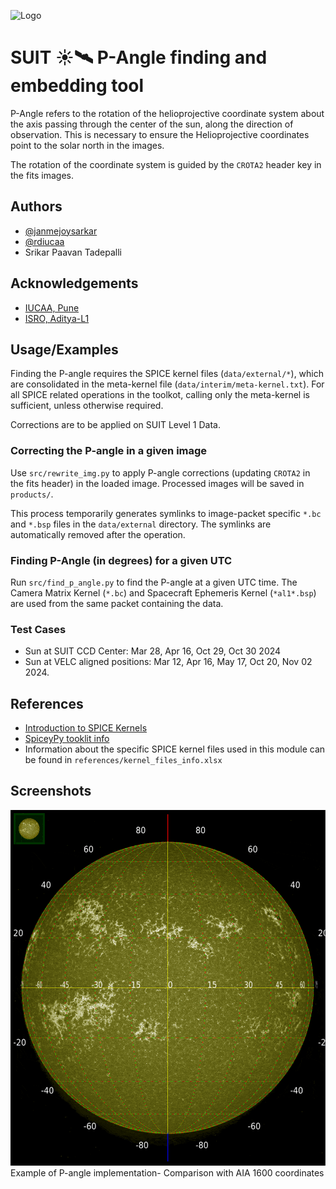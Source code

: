 ![Logo](https://suit.iucaa.in/sites/default/files/top_banner_compressed_2_1.png)
# SUIT ☀️🛰️ P-Angle finding and embedding tool
P-Angle refers to the rotation of the helioprojective coordinate system about the axis passing through the center of the sun, along the direction of observation.
This is necessary to ensure the Helioprojective coordinates point to the solar north in the images.

The rotation of the coordinate system is guided by the `CROTA2` header key in the fits images.


## Authors

- [@janmejoysarkar](https://github.com/janmejoysarkar)
- [@rdiucaa](https://github.com/rdiucaa)
- Srikar Paavan Tadepalli


## Acknowledgements

 - [IUCAA, Pune](https://www.iucaa.in)
 - [ISRO, Aditya-L1](https://www.isro.gov.in/Aditya_L1.html)


## Usage/Examples

Finding the P-angle requires the SPICE kernel files (`data/external/*`), which are consolidated in the meta-kernel file (`data/interim/meta-kernel.txt`).
For all SPICE related operations in the toolkot, calling only the meta-kernel is sufficient, unless otherwise required.

Corrections are to be applied on SUIT Level 1 Data.

### Correcting the P-angle in a given image
Use  `src/rewrite_img.py` to apply P-angle corrections (updating `CROTA2` in the fits header) in the loaded image. Processed images will be saved in `products/`.

This process temporarily generates symlinks to image-packet specific `*.bc` and `*.bsp` files in the `data/external` directory. The symlinks are automatically removed after the operation.

### Finding P-Angle (in degrees) for a given UTC
Run `src/find_p_angle.py` to find the P-angle at a given UTC time. The Camera Matrix Kernel (`*.bc`) and Spacecraft Ephemeris Kernel (`*al1*.bsp`) are used from the same packet containing the data.

### Test Cases
- Sun at SUIT CCD Center: Mar 28, Apr 16, Oct 29, Oct 30 2024
- Sun at VELC aligned positions: Mar 12, Apr 16, May 17, Oct 20, Nov 02 2024.


## References
- [Introduction to SPICE Kernels](https://naif.jpl.nasa.gov/pub/naif/toolkit_docs/Tutorials/pdf/individual_docs/12_intro_to_kernels.pdf)
- [SpiceyPy tooklit info](https://spiceypy.readthedocs.io/en/stable/documentation.html)
- Information about the specific SPICE kernel files used in this module can be found in `references/kernel_files_info.xlsx`


## Screenshots
![Example of P-angle implementation- Comparison with AIA 1600 coordinates](./README_files/example.gif)
Example of P-angle implementation- Comparison with AIA 1600 coordinates
